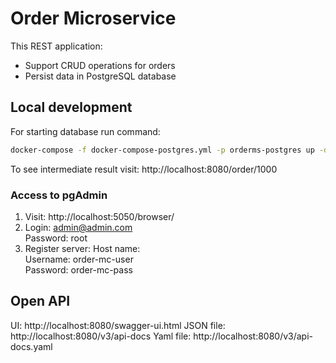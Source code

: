 # Order Microservice
This REST application:
* Support CRUD operations for orders
* Persist data in PostgreSQL database

## Local development
For starting database run command:
```bash
docker-compose -f docker-compose-postgres.yml -p orderms-postgres up -d    
```
To see intermediate result visit: http://localhost:8080/order/1000

### Access to pgAdmin
1. Visit: http://localhost:5050/browser/
2. Login: admin@admin.com  
   Password: root
3. Register server:
   Host name: <Docker IP>  
   Username: order-mc-user  
   Password: order-mc-pass  

## Open API
UI: http://localhost:8080/swagger-ui.html
JSON file: http://localhost:8080/v3/api-docs
Yaml file: http://localhost:8080/v3/api-docs.yaml
